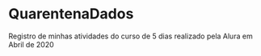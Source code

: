 # QuarentenaDados
Registro de minhas atividades do curso de 5 dias realizado pela Alura em Abril de 2020
